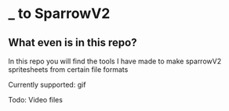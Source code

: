 # _ to SparrowV2

## What even is in this repo?

In this repo you will find the tools I have made to make sparrowV2 spritesheets from certain file formats

Currently supported: gif

Todo: Video files
